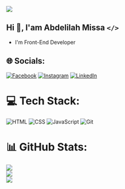 [![](https://visitcount.itsvg.in/api?id=AbdeLilah-Dev&icon=1&color=0)](https://visitcount.itsvg.in)

## Hi 👋, I'am Abdelilah Missa **`</>`**
 - I'm Front-End Developer

## 🌐 Socials:
[![Facebook](https://img.shields.io/badge/Facebook-%231877F2.svg?logo=Facebook&logoColor=white)](https://web.facebook.com/abedelilah.dev) [![Instagram](https://img.shields.io/badge/Instagram-%23E4405F.svg?logo=Instagram&logoColor=white)](https://instagram.com/abdelilah_dev) [![LinkedIn](https://img.shields.io/badge/LinkedIn-%230077B5.svg?logo=linkedin&logoColor=white)](https://linkedin.com/in/abdelilah-missa) 

# 💻 Tech Stack:
![HTML](https://img.shields.io/badge/html5-E34F26?style=for-the-badge&logo=html5&logoColor=white)
![CSS](https://img.shields.io/badge/css3-1572B6?style=for-the-badge&logo=css3&logoColor=white)
![JavaScript](https://img.shields.io/badge/javascript-F7DF1E?style=for-the-badge&logo=javascript&logoColor=white)
![Git](https://img.shields.io/badge/git-F05032?style=for-the-badge&logo=git&logoColor=white)

# 📊 GitHub Stats:
![](https://github-readme-stats.vercel.app/api?username=AbdeLilah-Dev&theme=dark&hide_border=true&include_all_commits=true&count_private=true)<br/>
![](https://github-readme-streak-stats.herokuapp.com/?user=AbdeLilah-Dev&theme=dark&hide_border=true)<br/>
![](https://github-readme-stats.vercel.app/api/top-langs/?username=AbdeLilah-Dev&theme=dark&hide_border=true&include_all_commits=true&count_private=true&layout=compact)

